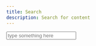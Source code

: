 ```yaml
---
title: Search
description: Search for content
---
```


<p><input id="search" type="text" placeholder="type something here"></p>

<ul id="results"></ul>